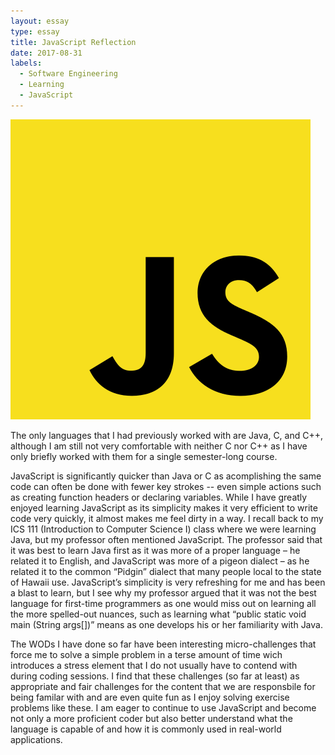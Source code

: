 ```yaml
---
layout: essay
type: essay
title: JavaScript Reflection
date: 2017-08-31
labels:
  - Software Engineering
  - Learning
  - JavaScript
---
```


<img class="ui tiny left circular floated image" src="../images/Unofficial_JavaScript_logo_2.svg.png">

The only languages that I had previously worked with are Java, C, and C++, although I am still not very comfortable with neither C nor C++ as I have only briefly worked with them for a single semester-long course.

JavaScript is significantly quicker than Java or C as acomplishing the same code can often be done with fewer key strokes -- even simple actions such as creating function headers or declaring variables. While I have greatly enjoyed learning JavaScript as its simplicity makes it very efficient to write code very quickly, it almost makes me feel dirty in a way. I recall back to my ICS 111 (Introduction to Computer Science I) class where we were learning Java, but my professor often mentioned JavaScript. The professor said that it was best to learn Java first as it was more of a proper language – he related it to English, and JavaScript was more of a pigeon dialect – as he related it to the common “Pidgin” dialect that many people local to the state of Hawaii use. JavaScript’s simplicity is very refreshing for me and has been a blast to learn, but I see why my professor argued that it was not the best language for first-time programmers as one would miss out on learning all the more spelled-out nuances, such as learning what “public static void main (String args[])” means as one develops his or her familiarity with Java.

The WODs I have done so far have been interesting micro-challenges that force me to solve a simple problem in a terse amount of time wich introduces a stress element that I do not usually have to contend with during coding sessions. I find that these challenges (so far at least) as appropriate and fair challenges for the content that we are responsbile for being familar with and are even quite fun as I enjoy solving exercise problems like these. I am eager to continue to use JavaScript and become not only a more proficient coder but also better understand what the language is capable of and how it is commonly used in real-world applications. 
